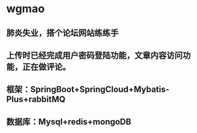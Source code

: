 # wgmao
## 肺炎失业，搭个论坛网站练练手
## 上传时已经完成用户密码登陆功能，文章内容访问功能，正在做评论。
## 框架：SpringBoot+SpringCloud+Mybatis-Plus+rabbitMQ
## 数据库：Mysql+redis+mongoDB
